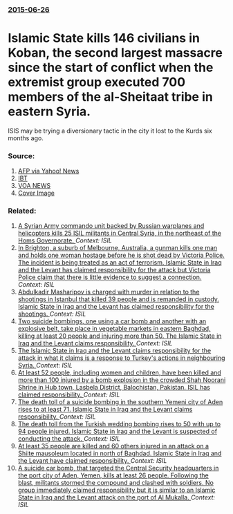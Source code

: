 ### [2015-06-26](/news/2015/06/26/index.md)

#  Islamic State kills 146 civilians in Koban, the second largest massacre since the start of conflict when the extremist group executed 700 members of the al-Sheitaat tribe in eastern Syria. 

ISIS may be trying a diversionary tactic in the city it lost to the Kurds six months ago.


### Source:

1. [AFP via Yahoo! News](http://news.yahoo.com/suicide-blast-kills-20-syria-regime-troops-monitor-173006076.html;_ylt=AwrC1zEjkY1VqHkA2czQtDMD;_ylu=X3oDMTByOHZyb21tBGNvbG8DYmYxBHBvcwMxBHZ0aWQDBHNlYwNzcg--)
2. [IBT](http://www.ibtimes.com/kobani-clashes-least-146-civilians-killed-kurdish-ypg-fighters-move-east-toward-isis-1984066)
3. [VOA NEWS](http://www.voanews.com/content/islamic-state-kills-civilians-in-kobani/2838036.html)
3. [Cover Image](http://s1.ibtimes.com/sites/www.ibtimes.com/files/2015/06/25/kobani.jpg)

### Related:

1. [A Syrian Army commando unit backed by Russian warplanes and helicopters kills 25 ISIL militants in Central Syria, in the northeast of the Homs Governorate. ](/news/2017/08/13/a-syrian-army-commando-unit-backed-by-russian-warplanes-and-helicopters-kills-25-isil-militants-in-central-syria-in-the-northeast-of-the-ho.md) _Context: ISIL_
2. [In Brighton, a suburb of Melbourne, Australia, a gunman kills one man and holds one woman hostage before he is shot dead by Victoria Police. The incident is being treated as an act of terrorism. Islamic State in Iraq and the Levant has claimed responsibility for the attack but Victoria Police claim that there is little evidence to suggest a connection. ](/news/2017/06/5/in-brighton-a-suburb-of-melbourne-australia-a-gunman-kills-one-man-and-holds-one-woman-hostage-before-he-is-shot-dead-by-victoria-police.md) _Context: ISIL_
3. [Abdulkadir Masharipov is charged with murder in relation to the shootings in Istanbul that killed 39 people and is remanded in custody. Islamic State in Iraq and the Levant has claimed responsibility for the shootings. ](/news/2017/02/11/abdulkadir-masharipov-is-charged-with-murder-in-relation-to-the-shootings-in-istanbul-that-killed-39-people-and-is-remanded-in-custody-isla.md) _Context: ISIL_
4. [Two suicide bombings, one using a car bomb and another with an explosive belt, take place in vegetable markets in eastern Baghdad, killing at least 20 people and injuring more than 50. The Islamic State in Iraq and the Levant claims responsibility. ](/news/2017/01/8/two-suicide-bombings-one-using-a-car-bomb-and-another-with-an-explosive-belt-take-place-in-vegetable-markets-in-eastern-baghdad-killing-a.md) _Context: ISIL_
5. [The Islamic State in Iraq and the Levant claims responsibility for the attack in what it claims is a response to Turkey's actions in neighbouring Syria. ](/news/2017/01/2/the-islamic-state-in-iraq-and-the-levant-claims-responsibility-for-the-attack-in-what-it-claims-is-a-response-to-turkey-s-actions-in-neighbo.md) _Context: ISIL_
6. [At least 52 people, including women and children, have been killed and more than 100 injured by a bomb explosion in the crowded Shah Noorani Shrine in Hub town, Lasbela District, Balochistan, Pakistan. ISIL has claimed responsibility. ](/news/2016/11/12/at-least-52-people-including-women-and-children-have-been-killed-and-more-than-100-injured-by-a-bomb-explosion-in-the-crowded-shah-noorani.md) _Context: ISIL_
7. [The death toll of a suicide bombing in the southern Yemeni city of Aden rises to at least 71. Islamic State in Iraq and the Levant claims responsibility. ](/news/2016/08/29/the-death-toll-of-a-suicide-bombing-in-the-southern-yemeni-city-of-aden-rises-to-at-least-71-islamic-state-in-iraq-and-the-levant-claims-re.md) _Context: ISIL_
8. [The death toll from the Turkish wedding bombing rises to 50 with up to 94 people injured. Islamic State in Iraq and the Levant is suspected of conducting the attack. ](/news/2016/08/21/the-death-toll-from-the-turkish-wedding-bombing-rises-to-50-with-up-to-94-people-injured-islamic-state-in-iraq-and-the-levant-is-suspected.md) _Context: ISIL_
9. [At least 35 people are killed and 60 others injured in an attack on a Shiite mausoleum located in north of Baghdad. Islamic State in Iraq and the Levant have claimed responsibility. ](/news/2016/07/7/at-least-35-people-are-killed-and-60-others-injured-in-an-attack-on-a-shiite-mausoleum-located-in-north-of-baghdad-islamic-state-in-iraq-an.md) _Context: ISIL_
10. [A suicide car bomb, that targeted the Central Security headquarters in the port city of Aden, Yemen, kills at least 26 people. Following the blast, militants stormed the compound and clashed with soldiers. No group immediately claimed responsibility but it is similar to an Islamic State in Iraq and the Levant attack on the port of Al Mukalla. ](/news/2016/07/6/a-suicide-car-bomb-that-targeted-the-central-security-headquarters-in-the-port-city-of-aden-yemen-kills-at-least-26-people-following-the.md) _Context: ISIL_
